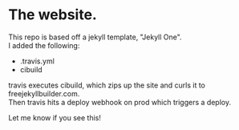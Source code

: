 # The website.
  
This repo is based off a jekyll template, "Jekyll One".  
I added the following:  
* .travis.yml
* cibuild
  
travis executes cibuild, which zips up the site and curls it to freejekyllbuilder.com.  
Then travis hits a deploy webhook on prod which triggers a deploy.
  
Let me know if you see this!
